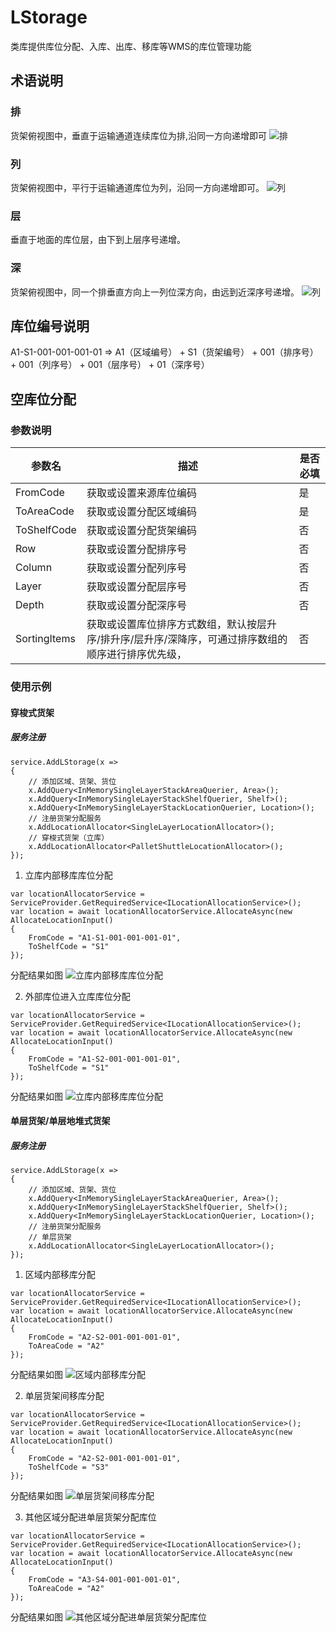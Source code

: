 # LStorage
 类库提供库位分配、入库、出库、移库等WMS的库位管理功能

## 术语说明

### 排
货架俯视图中，垂直于运输通道连续库位为排,沿同一方向递增即可
![排](/shotsnaps/terms-01.png) 
### 列
货架俯视图中，平行于运输通道库位为列，沿同一方向递增即可。
![列](/shotsnaps/terms-02.png) 
### 层
垂直于地面的库位层，由下到上层序号递增。
### 深
货架俯视图中，同一个排垂直方向上一列位深方向，由远到近深序号递增。
![列](/shotsnaps/terms-04.png) 

## 库位编号说明

A1-S1-001-001-001-01 => A1（区域编号） + S1（货架编号） + 001（排序号） + 001（列序号） +  001（层序号） + 01（深序号）


## 空库位分配

### 参数说明
| 参数名      | 描述  |  是否必填  |
| ----------- | ----------- | ----------- |
| FromCode      | 获取或设置来源库位编码       |   是  |
| ToAreaCode   | 获取或设置分配区域编码        |  是  |
| ToShelfCode   | 获取或设置分配货架编码        |  否  |
| Row   | 获取或设置分配排序号        |  否  |
| Column   | 获取或设置分配列序号        |  否  |
| Layer   | 获取或设置分配层序号        |  否  |
| Depth   | 获取或设置分配深序号        |  否  |
| SortingItems   | 获取或设置库位排序方式数组，默认按层升序/排升序/层升序/深降序，可通过排序数组的顺序进行排序优先级，      |  否  |

### 使用示例

#### 穿梭式货架

##### 服务注册
``` 
service.AddLStorage(x =>
{
    // 添加区域、货架、货位
    x.AddQuery<InMemorySingleLayerStackAreaQuerier, Area>();
    x.AddQuery<InMemorySingleLayerStackShelfQuerier, Shelf>();
    x.AddQuery<InMemorySingleLayerStackLocationQuerier, Location>();
    // 注册货架分配服务
    x.AddLocationAllocator<SingleLayerLocationAllocator>();
    // 穿梭式货架（立库）
    x.AddLocationAllocator<PalletShuttleLocationAllocator>();
});

```
1. 立库内部移库库位分配

```
var locationAllocatorService = ServiceProvider.GetRequiredService<ILocationAllocationService>();
var location = await locationAllocatorService.AllocateAsync(new AllocateLocationInput()
{
    FromCode = "A1-S1-001-001-001-01",
    ToShelfCode = "S1"
});

```
分配结果如图
![立库内部移库库位分配](/shotsnaps/example-01.png) 

2. 外部库位进入立库库位分配

```
var locationAllocatorService = ServiceProvider.GetRequiredService<ILocationAllocationService>();
var location = await locationAllocatorService.AllocateAsync(new AllocateLocationInput()
{
    FromCode = "A1-S2-001-001-001-01",
    ToShelfCode = "S1"
});

```
分配结果如图
![立库内部移库库位分配](/shotsnaps/example-02.png) 


#### 单层货架/单层地堆式货架

##### 服务注册
``` 
service.AddLStorage(x =>
{
    // 添加区域、货架、货位
    x.AddQuery<InMemorySingleLayerStackAreaQuerier, Area>();
    x.AddQuery<InMemorySingleLayerStackShelfQuerier, Shelf>();
    x.AddQuery<InMemorySingleLayerStackLocationQuerier, Location>();
    // 注册货架分配服务
    // 单层货架
    x.AddLocationAllocator<SingleLayerLocationAllocator>();
});

```

1. 区域内部移库分配

```
var locationAllocatorService = ServiceProvider.GetRequiredService<ILocationAllocationService>();
var location = await locationAllocatorService.AllocateAsync(new AllocateLocationInput()
{
    FromCode = "A2-S2-001-001-001-01",
    ToAreaCode = "A2"
});
```
分配结果如图
![区域内部移库分配](/shotsnaps/example-03.png) 

2. 单层货架间移库分配

```
var locationAllocatorService = ServiceProvider.GetRequiredService<ILocationAllocationService>();
var location = await locationAllocatorService.AllocateAsync(new AllocateLocationInput()
{
    FromCode = "A2-S2-001-001-001-01",
    ToShelfCode = "S3"
});
```
分配结果如图
![单层货架间移库分配](/shotsnaps/example-04.png) 

3. 其他区域分配进单层货架分配库位

```
var locationAllocatorService = ServiceProvider.GetRequiredService<ILocationAllocationService>();
var location = await locationAllocatorService.AllocateAsync(new AllocateLocationInput()
{
    FromCode = "A3-S4-001-001-001-01",
    ToAreaCode = "A2"
});
```
分配结果如图
![其他区域分配进单层货架分配库位](/shotsnaps/example-05.png) 